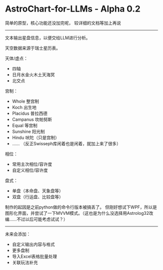 # AstroChart-for-LLMs - Alpha 0.2
简单的原型，核心功能还没加完呢，
较详细的文档等加上再说

---

文本输出星盘信息，以便交给LLM进行分析。

天空数据来源于瑞士星历表。

天体/虚点：

- 四轴
- 日月水金火木土天海冥
- 北交点

宫制：
- Whole 整宫制
- Koch 出生地
- Placidus 普拉西德
- Campanus 坎帕努斯
- Equal 等宫制
- Sunshine 阳光制
- Hindu 吠陀（只是宫制）
- ……
（反正Swisseph库闲着也是闲着，就加上来了很多）

相位：

- 常用主次相位/容许度
- 自定义相位/容许度

盘式：

- 单盘（本命盘、天象盘等）
- 双盘（行运盘、比较盘等）

制作的起因是之前python做的命令行版本被搞丢了。
但刚好想试下WPF，所以是图形化界面，并尝试了一下MVVM模式。（这也是为什么没选择用Astrolog32改编……不过以后可能考虑试试？）



---

未来会添加：

- 自定义输出内容与格式
- 更多盘制
- 导入Excel表格批量处理
- 关联玩法补充




